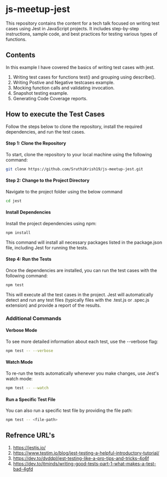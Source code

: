 # js-meetup-jest
This repository contains the content for a tech talk focused on writing test cases using Jest in JavaScript projects. It includes step-by-step instructions, sample code, and best practices for testing various types of functions.

## Contents 
In this example I have covered the basics of writing test cases with jest.
1. Writing test cases for functions test() and grouping using describe().
2. Writing Postive and Negative testcases example.
3. Mocking function calls and validating invocation.
4. Snapshot testing example.
5. Generating Code Coverage reports.

## How to execute the Test Cases
Follow the steps below to clone the repository, install the required dependencies, and run the test cases.
#### Step 1: Clone the Repository
To start, clone the repository to your local machine using the following command:
```bash
git clone https://github.com/SruthiKrish19/js-meetup-jest.git
```
#### Step 2: Change to the Project Directory
Navigate to the project folder using the below command
```bash
cd jest
```
#### Install Dependencies
Install the project dependencies using npm:
```bash
npm install
```
This command will install all necessary packages listed in the package.json file, including Jest for running the tests.
#### Step 4: Run the Tests
Once the dependencies are installed, you can run the test cases with the following command:
```bash
npm test
```
This will execute all the test cases in the project. Jest will automatically detect and run any test files (typically files with the .test.js or .spec.js extension) and provide a report of the results.

### Additional Commands
#### Verbose Mode
To see more detailed information about each test, use the --verbose flag:
```bash
npm test -- --verbose
```
#### Watch Mode
To re-run the tests automatically whenever you make changes, use Jest's watch mode:
```bash
npm test -- --watch
```
#### Run a Specific Test File
You can also run a specific test file by providing the file path:
```bash
npm test -- <file-path>
```

## Refrence URL's
1. https://jestjs.io/
2. https://www.testim.io/blog/jest-testing-a-helpful-introductory-tutorial/
3. https://dev.to/dvddpl/jest-testing-like-a-pro-tips-and-tricks-4o6f
4. https://dev.to/itminds/writing-good-tests-part-1-what-makes-a-test-bad-4gfd
